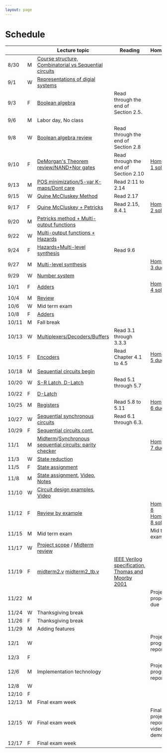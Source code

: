 ```yaml
---
layout: page
---
```

# Schedule

|       |   | Lecture topic                                                                                                                                                                                                     | Reading                               | Homework                                                                                                          |
| ----- | - | --------------------------------------------------------------                                                                                                                                                    | ------------------------------------- | -------------------------                                                                                         |
| 8/30  | M | [Course structure, Combinatorial vs Sequential circuits]({{site.baseurl}}/slides/2021-08-29-what-to-expect-from-the-course.html)                                                                                  |                                       |                                                                                                                   |
| 9/1   | W | [Representations of digial systems]({{site.baseurl}}/slides/2021-09-01-boolean-algebra.html)                                                                                                                      |                                       |                                                                                                                   |
| 9/3   | F | [Boolean algebra]({{site.baseurl}}/slides/2021-09-03-boolean-algebra.html)                                                                                                                                        | Read through the end of Section 2.5.  |                                                                                                                   |
| 9/6   | M | Labor day, No class                                                                                                                                                                                               |                                       |                                                                                                                   |
| 9/8   | W | [Boolean algebra review]({{site.baseurl}}/slides/2021-09-08-designing-circuits.html)                                                                                                                              | Read through the end of Section 2.8   |                                                                                                                   |
| 9/10  | F | [DeMorgan's Theorem review/NAND+Nor gates]({{site.baseurl}}/slides/2021-09-10-designing-circuits.html)                                                                                                            | Read through the end of Section 2.10  | [Homework 1 solution]({{site.baseurl}}/homeworks/hw1/hw1sol.pdf)                                                  |
| 9/13  | M | [POS minimization/5-var K-maps/Dont care]({{site.baseurl}}/slides/2021-09-13-five-var-dont-care.html)                                                                                                             | Read 2:11 to 2.14                     |                                                                                                                   |
| 9/15  | W | [Quine McCluskey Method]({{site.baseurl}}/slides/2021-09-15-quine-mccluskey.html)                                                                                                                                 | Read 2.17                             |                                                                                                                   |
| 9/17  | F | [Quine McCluskey + Petricks]({{site.baseurl}}/slides/2021-09-17-quine-mccluskey-petricks.html)                                                                                                                    | Read 2.15, 8.4.1                      | [Homework 2 solution]({{site.baseurl}}/homeworks/hw2/hw2sol.pdf)                                                  |
| 9/20  | M | [Petricks method + Multi-output functions]({{site.baseurl}}/slides/2021-09-20-petricks-hw-review.html)                                                                                                            |                                       |                                                                                                                   |
| 9/22  | W | [Multi-output functions + Hazards]({{site.baseurl}}/slides/2021-09-22-multi-output-functions-hazards.html)                                                                                                        |                                       |                                                                                                                   |
| 9/24  | F | [Hazards+Multi-level synthesis]({{site.baseurl}}/slides/2021-09-24-hazards-multi-level-synthesis.html)                                                                                                            | Read 9.6                              |                                                                                                                   |
| 9/27  | M | [Multi-level synthesis]({{site.baseurl}}/slides/2021-09-27-multi-level-synthesis.html)                                                                                                                            |                                       | [Homework 3 due]({{site.baseurl}}/homeworks/hw3/hw3.pdf)                                                          |
| 9/29  | W | [Number system]({{site.baseurl}}/slides/2021-09-29-place-value-number-system.html)                                                                                                                                |                                       |                                                                                                                   |
| 10/1  | F | [Adders]({{site.baseurl}}/slides/2021-10-01-half-full-adder.html)                                                                                                                                                 |                                       | [Homework 4 solutions]({{site.baseurl}}/homeworks/hw4/hw4sol.pdf)                                                 |
| 10/4  | M | [Review]({{site.baseurl}}/slides/2021-10-04-review-half-full-adder.html)                                                                                                                                          |                                       |                                                                                                                   |
| 10/6  | W | Mid term exam                                                                                                                                                                                                     |                                       |                                                                                                                   |
| 10/8  | F | [Adders]({{site.baseurl}}/slides/2021-10-08-adders.html)                                                                                                                                                          |                                       |                                                                                                                   |
| 10/11 | M | Fall break                                                                                                                                                                                                        |                                       |                                                                                                                   |
| 10/13 | W | [Multiplexers/Decoders/Buffers]({{site.baseurl}}/slides/2021-10-13-building-blocks.html)                                                                                                                          | Read 3.1 through 3.3.3                |                                                                                                                   |
| 10/15 | F | [Encoders]({{site.baseurl}}/slides/2021-10-15-flip-flops.html)                                                                                                                                                    | Read Chapter 4.1 to 4.5               | [Homework 5 due]({{site.baseurl}}/homeworks/hw5/hw5.pdf)                                                          |
| 10/18 | M | [Sequential circuits begin]({{site.baseurl}}/slides/2021-10-18-flip-flops.html)                                                                                                                                   |                                       |                                                                                                                   |
| 10/20 | W | [S-R Latch, D-Latch]({{site.baseurl}}/slides/2021-10-20-SR-D-latch.html)                                                                                                                                          | Read 5.1 through 5.7                  |                                                                                                                   |
| 10/22 | F | [D-Latch]({{site.baseurl}}/slides/2021-10-22-D-latch.html)                                                                                                                                                        |                                       |                                                                                                                   |
| 10/25 | M | [Registers]({{site.baseurl}}/slides/2021-10-25-registers-counters.html)                                                                                                                                           | Read 5.8 to 5.11                      | [Homework 6 due]({{site.baseurl}}/homeworks/hw6/hw6.pdf)                                                          |
| 10/27 | W | [Sequential synchronous circuits]({{site.baseurl}}/slides/2021-10-27-seq-circuits.html)                                                                                                                           | Read 6.1 through 6.3.                 |                                                                                                                   |
| 10/29 | F | [Sequential circuits cont.]({{site.baseurl}}/slides/2021-10-29-seq-circuits-ex2.html)                                                                                                                             |                                       |                                                                                                                   |
| 11/1  | M | [Midterm]({{site.baseurl}}/exam/midterm-exam-oct-6th.pdf.pdf)/[Synchronous sequential circuits: parity checker]({{site.baseurl}}/slides/2021-11-01-seq-circuits-ex2.html)                                         |                                       | [Homework 7 due]({{site.baseurl}}/homeworks/hw7/hw7.pdf)                                                          |
| 11/3  | W | [State reduction]({{site.baseurl}}/slides/2021-11-03-state-reduction.html)                                                                                                                                        |                                       |                                                                                                                   |
| 11/5  | F | [State assignment]({{site.baseurl}}/slides/2021-11-05-state-assignment.html)                                                                                                                                      |                                       |                                                                                                                   |
| 11/8  | M | [State assignment]({{site.baseurl}}/slides/2021-11-08-state-assignment.html), [Video](https://youtu.be/2f0xy_taBLo), [Notes]({{site.baseurl}}/slides/2021-11-08-state-assignment_files/2021-11-08-Note-12-20.pdf) |                                       |                                                                                                                   |
| 11/10 | W | [Circuit design examples]({{site.baseurl}}/slides/2021-11-10-seq-circuit-example_files/seq-detector-0010-0001.pdf), [Video](https://youtu.be/582ZU5Z-GTc)                                                         |                                       |                                                                                                                   |
| 11/12 | F | [Review by example]({{site.baseurl}}/slides/2021-11-12-seq-circuit-example_files/2021-11-12-Note-08-04.pdf)                                                                                                       |                                       | [Homework 8]({{site.baseurl}}/homeworks/hw8/hw8.pdf) [Homework 8 sol]({{site.baseurl}}/homeworks/hw8/hw8-sol.pdf) |
| 11/15 | M | Mid term exam                                                                                                                                                                                                     |                                       | Mid term exam                                                                                                     |
| 11/17 | W | [Project scope]({{site.baseurl}}/lab_pdfs/ECE275_Lab_Final_Project.pdf) / [Midterm review]({{site.baseurl}}/exam/midterm-nov-12-sol.pdf)                                                                        |                                       |                                                                                                                   |
| 11/19 | F | [midterm2.v]({{site.baserurl}}/verilog/midterm2.v) [midterm2_tb.v]({{site.baserurl}}/verilog/midterm2_tb.v) | [IEEE Verilog specification](https://ieeexplore.ieee.org/document/1620780), [Thomas and Moorby 2001](https://cloudflare-ipfs.com/ipfs/bafykbzaceaupfi7stozm65oulnvajjacvqamo2myi3gygwj7su3qp7vfexlyg?filename=Thomas%20D.E.%2C%20Moorby%20P.R.%20-%20The%20Verilog%20Hardware%20Description%20Language-Kluwer%20Academic%20%282002%29.pdf)                                     |                                                                                                                   |
| 11/22 | M | |                                       | Project proposals due                                                                                             |
| 11/24 | W | Thanksgiving break                                                                                                                                                                                                |                                       |                                                                                                                   |
| 11/26 | F | Thanksgiving break                                                                                                                                                                                                |                                       |                                                                                                                   |
| 11/29 | M | Adding features                                                                                                                                                                                                   |                                       |                                                                                                                   |
| 12/1  | W |                                                                                                                                                                                                                   |                                       | Project progress report 1                                                                                         |
| 12/3  | F |                                                                                                                                                                                                                   |                                       |                                                                                                                   |
| 12/6  | M | Implementation technology                                                                                                                                                                                         |                                       | Project progress report 2                                                                                         |
| 12/8  | W |                                                                                                                                                                                                                   |                                       |                                                                                                                   |
| 12/10 | F |                                                                                                                                                                                                                   |                                       |                                                                                                                   |
| 12/13 | M | Final exam week                                                                                                                                                                                                   |                                       |                                                                                                                   |
| 12/15 | W | Final exam week                                                                                                                                                                                                   |                                       | Final project report + video demo due                                                                             |
| 12/17 | F | Final exam week                                                                                                                                                                                                   |                                       |                                                                                                                   |
